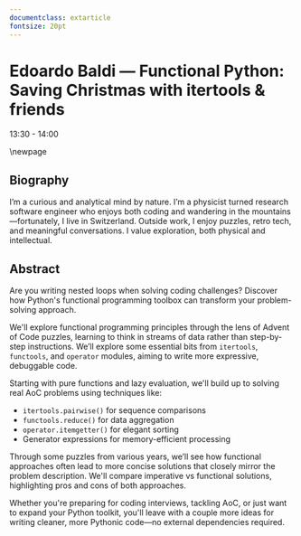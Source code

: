 ```yaml
---
documentclass: extarticle
fontsize: 20pt
---
```


# Edoardo Baldi — Functional Python: Saving Christmas with itertools & friends

13:30 - 14:00

\newpage

## Biography

I’m a curious and analytical mind by nature. I’m a physicist turned research software engineer who enjoys both coding and wandering in the mountains—fortunately, I live in Switzerland. Outside work, I enjoy puzzles, retro tech, and meaningful conversations. I value exploration, both physical and intellectual.

## Abstract

Are you writing nested loops when solving coding challenges? Discover how Python's functional programming toolbox can transform your problem-solving approach.

We'll explore functional programming principles through the lens of Advent of Code puzzles, learning to think in streams of data rather than step-by-step instructions. We’ll explore some essential bits from `itertools`, `functools`, and `operator` modules, aiming to write more expressive, debuggable code.

Starting with pure functions and lazy evaluation, we'll build up to solving real AoC problems using techniques like:

- `itertools.pairwise()` for sequence comparisons
- `functools.reduce()` for data aggregation  
- `operator.itemgetter()` for elegant sorting
- Generator expressions for memory-efficient processing

Through some puzzles from various years, we’ll see how functional approaches often lead to more concise solutions that closely mirror the problem description. We'll compare imperative vs functional solutions, highlighting pros and cons of both approaches.

Whether you're preparing for coding interviews, tackling AoC, or just want to expand your Python toolkit, you'll leave with a couple more ideas for writing cleaner, more Pythonic code—no external dependencies required.
